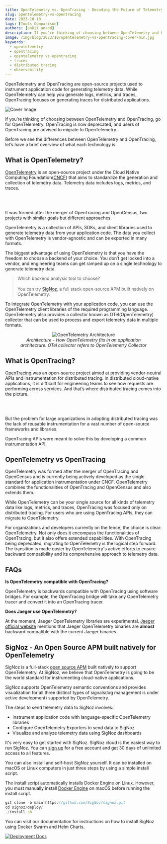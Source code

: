 ```yaml
---
title: OpenTelemetry vs. OpenTracing - Decoding the Future of Telemetry Data
slug: opentelemetry-vs-opentracing
date: 2023-10-18
tags: [Tools Comparison]
authors: [ankit_anand]
description: If you’re thinking of choosing between OpenTelemetry and OpenTracing, go for OpenTelemetry. OpenTracing is now deprecated, and users of OpenTracing are advised to migrate to OpenTelemetry...
image: /img/blog/2023/10/opentelemetry-vs-opentracing-cover-min.jpg
keywords:
  - opentelemetry
  - opentracing
  - opentelemetry vs opentracing
  - traces
  - distributed tracing
  - observability
---
```

<head>
  <link rel="canonical" href="https://signoz.io/blog/opentelemetry-vs-opentracing/"/>
</head>

OpenTelemetry and OpenTracing are open-source projects used to instrument application code for generating telemetry data. While OpenTelemetry can help you generate logs, metrics, and traces, OpenTracing focuses on generating traces for distributed applications.

<!--truncate-->

![Cover Image](/img/blog/2023/10/opentelemetry-vs-opentracing-cover.webp)

If you’re thinking of choosing between OpenTelemetry and OpenTracing, go for OpenTelemetry. OpenTracing is now deprecated, and users of OpenTracing are advised to migrate to OpenTelemetry.

Before we see the differences between OpenTelemetry and OpenTracing, let’s have a brief overview of what each technology is.

## What is OpenTelemetry?

<a href = "https://opentelemetry.io/" rel="noopener noreferrer nofollow" target="_blank">OpenTelemetry</a> is an open-source project under the Cloud Native Computing Foundation(<a href = "https://www.cncf.io/" rel="noopener noreferrer nofollow" target="_blank">CNCF</a>) that aims to standardize the generation and collection of telemetry data. Telemetry data includes logs, metrics, and traces.

<div>
<br></br>
</div>

It was formed after the merger of OpenTracing and OpenCensus, two projects with similar goals but different approaches.

OpenTelemetry is a collection of APIs, SDKs, and client libraries used to generate telemetry data from your application code. The data you collect with OpenTelemetry is vendor-agnostic and can be exported in many formats.

The biggest advantage of using OpenTelemetry is that you have the freedom to choose a backend of your choice. You don’t get locked into a vendor, and engineering teams can get ramped up on a single technology to generate telemetry data.

> Which backend analysis tool to choose?<br></br>
> You can try [SigNoz](https://signoz.io/), a full stack open-source APM built natively on OpenTelemetry.

To integrate OpenTelemetry with your application code, you can use the OpenTelemetry client libraries of the required programming language. OpenTelemetry also provides a collector known as OTel(OpenTelemetry) collector that can be used to process and export telemetry data in multiple formats.

<!-- ![The architecture of OpenTelemetry. You can integrate OTel libraries with your application code](OpenTelemetry%20vs%20OpenTracing%20-%20choosing%20one%20for%20in%20665d83371fb941b1bdef6577733c75cd/opentelemetry_architecture_new.webp) -->


<figure data-zoomable align='center'>
    <img src="/img/blog/2022/09/opentelemetry_architecture.webp" alt="OpenTelemetry Architecture"/>
    <figcaption><i>Architecture - How OpenTelemetry fits in an application architecture. OTel collector refers to OpenTelemetry Collector</i></figcaption>
</figure>

## What is OpenTracing?

<a href = "https://opentracing.io/" rel="noopener noreferrer nofollow" target="_blank">OpenTracing</a> was an open-source project aimed at providing vendor-neutral APIs and instrumentation for distributed tracing. In distributed cloud-native applications, it is difficult for engineering teams to see how requests are performing across services. And that’s where distributed tracing comes into the picture.

<div>
<br></br>
</div>

But the problem for large organizations in adopting distributed tracing was the lack of reusable instrumentation for a vast number of open-source frameworks and libraries.

OpenTracing APIs were meant to solve this by developing a common instrumentation API.

## OpenTelemetry vs OpenTracing

OpenTelemetry was formed after the merger of OpenTracing and OpenCensus and is currently being actively developed as the single standard for application instrumentation under CNCF. OpenTelemetry combines the functionalities of OpenTracing and OpenCensus and also extends them.

While OpenTelemetry can be your single source for all kinds of telemetry data like logs, metrics, and traces, OpenTracing was focused only on distributed tracing. For users who are using OpenTracing APIs, they can migrate to OpenTelemetry.

For organizations and developers currently on the fence, the choice is clear: OpenTelemetry. Not only does it encompass the functionalities of OpenTracing, but it also offers extended capabilities. With OpenTracing being deprecated, migrating to OpenTelemetry is the logical step forward. The transition is made easier by OpenTelemetry's active efforts to ensure backward compatibility and its comprehensive approach to telemetry data.

## FAQs

**Is OpenTelemetry compatible with OpenTracing?**

OpenTelemetry is backwards compatible with OpenTracing using software bridges. For example, the OpenTracing bridge will take any OpenTelemetry tracer and convert it into an OpenTracing tracer.

**Does Jaeger use OpenTelemetry?**

At the moment, Jaeger OpenTelemetry libraries are experimental. <a href = "https://www.jaegertracing.io/docs/1.21/opentelemetry/" rel="noopener noreferrer nofollow" target="_blank">Jaeger official website</a> mentions that Jaeger OpenTelemetry binaries are **almost** backward compatible with the current Jaeger binaries.

## SigNoz - An Open Source APM built natively for OpenTelemetry

SigNoz is a full-stack [open source APM](https://signoz.io/blog/opentelemetry-apm/) built natively to support OpenTelemetry. At SigNoz, we believe that OpenTelemetry is going to be the world standard for instrumenting cloud-native applications. 

SigNoz supports OpenTelemetry semantic conventions and provides visualization for all three distinct types of signals(log management is under active development) supported by OpenTelemetry.

The steps to send telemetry data to SigNoz involves:

- Instrument application code with language-specific OpenTelemetry libraries
- Configure OpenTelemetry Exporters to send data to SigNoz
- Visualize and analyze telemetry data using SigNoz dashboards

It's very easy to get started with SigNoz. SigNoz cloud is the easiest way to run SigNoz. You can [sign up](https://signoz.io/teams/) for a free account and get 30 days of unlimited access to all features.

You can also install and self-host SigNoz yourself. It can be installed on macOS or Linux computers in just three steps by using a simple install script.

The install script automatically installs Docker Engine on Linux. However, you must manually install [Docker Engine](https://docs.docker.com/engine/install/) on macOS before running the install script.

```jsx
git clone -b main https://github.com/SigNoz/signoz.git
cd signoz/deploy/
./install.sh
```

You can visit our documentation for instructions on how to install SigNoz using Docker Swarm and Helm Charts.

[![Deployment Docs](/img/blog/common/deploy_docker_documentation.webp)](https://signoz.io/docs/install/)